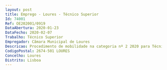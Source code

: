 ```yaml
--- 
layout: post
title: Emprego - Loures - Técnico Superior
Id: 74001
Ref: OE202001/0919
DataAbertura: 2020-01-23
DataFecho: 2020-02-07
Trabalho: Técnico Superior
Empregador: Câmara Municipal de Loures
Descricao: Procedimento de mobilidade na categoria nº 2 2020 para Técnico Superior na área de formação em Design para a Divisão de Atendimento, Informação e Comunicação.
CodigoPostal: 2674-501 LOURES
Concelho: Loures
Distrito: Lisboa
--- 
```

